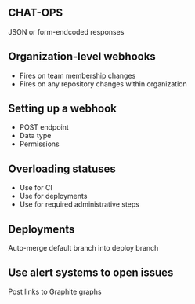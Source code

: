 ## CHAT-OPS

JSON or form-endcoded responses


## Organization-level webhooks

* Fires on team membership changes
* Fires on any repository changes within organization


## Setting up a webhook

* POST endpoint
* Data type
* Permissions


## Overloading statuses

* Use for CI
* Use for deployments
* Use for required administrative steps


## Deployments

Auto-merge default branch into deploy branch


## Use alert systems to open issues

Post links to Graphite graphs
